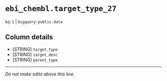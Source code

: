 # `ebi_chembl.target_type_27`
`bq-1` | `bigquery-public-data`

## Column details
* [STRING]    `target_type`
* [STRING]    `target_desc`
* [STRING]    `parent_type`

-------------------------------------------------------------------------------
*Do not make edits above this line.*
